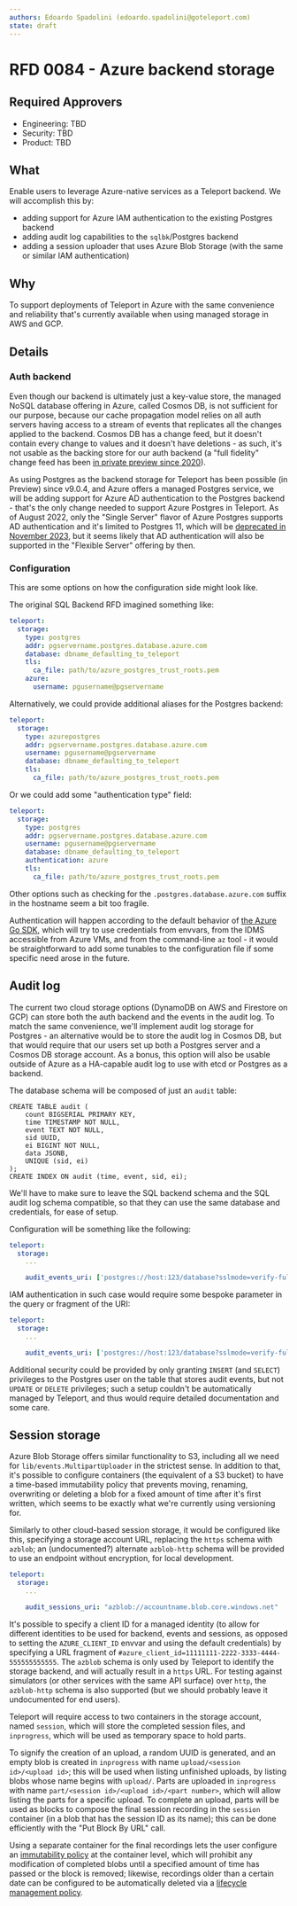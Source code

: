 ```yaml
---
authors: Edoardo Spadolini (edoardo.spadolini@goteleport.com)
state: draft
---
```


# RFD 0084 - Azure backend storage

## Required Approvers
* Engineering: TBD
* Security: TBD
* Product: TBD

## What

Enable users to leverage Azure-native services as a Teleport backend.
We will accomplish this by:
- adding support for Azure IAM authentication to the existing Postgres backend
- adding audit log capabilities to the `sqlbk`/Postgres backend
- adding a session uploader that uses Azure Blob Storage (with the same or similar IAM authentication)

## Why

To support deployments of Teleport in Azure with the same convenience and reliability that's currently available when using managed storage in AWS and GCP.

## Details

### Auth backend

Even though our backend is ultimately just a key-value store, the managed NoSQL database offering in Azure, called Cosmos DB, is not sufficient for our purpose, because our cache propagation model relies on all auth servers having access to a stream of events that replicates all the changes applied to the backend. Cosmos DB has a change feed, but it doesn't contain every change to values and it doesn't have deletions - as such, it's not usable as the backing store for our auth backend (a "full fidelity" change feed has been [in private preview since 2020](https://azure.microsoft.com/en-us/updates/change-feed-with-full-database-operations-for-azure-cosmos-db/)).

As using Postgres as the backend storage for Teleport has been possible (in Preview) since v9.0.4, and Azure offers a managed Postgres service, we will be adding support for Azure AD authentication to the Postgres backend - that's the only change needed to support Azure Postgres in Teleport. As of August 2022, only the "Single Server" flavor of Azure Postgres supports AD authentication and it's limited to Postgres 11, which will be [deprecated in November 2023](https://docs.microsoft.com/en-us/azure/postgresql/single-server/concepts-version-policy#major-version-retirement-policy), but it seems likely that AD authentication will also be supported in the "Flexible Server" offering by then.

### Configuration

This are some options on how the configuration side might look like.

The original SQL Backend RFD imagined something like:

```yaml
teleport:
  storage:
    type: postgres
    addr: pgservername.postgres.database.azure.com
    database: dbname_defaulting_to_teleport
    tls:
      ca_file: path/to/azure_postgres_trust_roots.pem
    azure:
      username: pgusername@pgservername
```

Alternatively, we could provide additional aliases for the Postgres backend:

```yaml
teleport:
  storage:
    type: azurepostgres
    addr: pgservername.postgres.database.azure.com
    username: pgusername@pgservername
    database: dbname_defaulting_to_teleport
    tls:
      ca_file: path/to/azure_postgres_trust_roots.pem
```

Or we could add some "authentication type" field:

```yaml
teleport:
  storage:
    type: postgres
    addr: pgservername.postgres.database.azure.com
    username: pgusername@pgservername
    database: dbname_defaulting_to_teleport
    authentication: azure
    tls:
      ca_file: path/to/azure_postgres_trust_roots.pem
```

Other options such as checking for the `.postgres.database.azure.com` suffix in the hostname seem a bit too fragile.

Authentication will happen according to the default behavior of [the Azure Go SDK](https://pkg.go.dev/github.com/Azure/azure-sdk-for-go/sdk/azidentity), which will try to use credentials from envvars, from the IDMS accessible from Azure VMs, and from the command-line `az` tool - it would be straightforward to add some tunables to the configuration file if some specific need arose in the future.

## Audit log

The current two cloud storage options (DynamoDB on AWS and Firestore on GCP) can store both the auth backend and the events in the audit log. To match the same convenience, we'll implement audit log storage for Postgres - an alternative would be to store the audit log in Cosmos DB, but that would require that our users set up both a Postgres server and a Cosmos DB storage account. As a bonus, this option will also be usable outside of Azure as a HA-capable audit log to use with etcd or Postgres as a backend.

The database schema will be composed of just an `audit` table:
```pgsql
CREATE TABLE audit (
    count BIGSERIAL PRIMARY KEY,
    time TIMESTAMP NOT NULL,
    event TEXT NOT NULL,
    sid UUID,
    ei BIGINT NOT NULL,
    data JSONB,
    UNIQUE (sid, ei)
);
CREATE INDEX ON audit (time, event, sid, ei);
```

We'll have to make sure to leave the SQL backend schema and the SQL audit log schema compatible, so that they can use the same database and credentials, for ease of setup.

Configuration will be something like the following:

```yaml
teleport:
  storage:
    ...

    audit_events_uri: ['postgres://host:123/database?sslmode=verify-full&sslrootcert=cafile&sslcert=certfile&sslkey=keyfile']
```

IAM authentication in such case would require some bespoke parameter in the query or fragment of the URI:

```yaml
teleport:
  storage:
    ...

    audit_events_uri: ['postgres://host:123/database?sslmode=verify-full&sslrootcert=cafile&user=pgusername%40pgservername#auth=azure']
```

Additional security could be provided by only granting `INSERT` (and `SELECT`) privileges to the Postgres user on the table that stores audit events, but not `UPDATE` or `DELETE` privileges; such a setup couldn't be automatically managed by Teleport, and thus would require detailed documentation and some care.

## Session storage

Azure Blob Storage offers similar functionality to S3, including all we need for `lib/events.MultipartUploader` in the strictest sense. In addition to that, it's possible to configure containers (the equivalent of a S3 bucket) to have a time-based immutability policy that prevents moving, renaming, overwriting or deleting a blob for a fixed amount of time after it's first written, which seems to be exactly what we're currently using versioning for.

Similarly to other cloud-based session storage, it would be configured like this, specifying a storage account URL, replacing the `https` schema with `azblob`; an (undocumented?) alternate `azblob-http` schema will be provided to use an endpoint without encryption, for local development.

```yaml
teleport:
  storage:
    ...

    audit_sessions_uri: "azblob://accountname.blob.core.windows.net"
```

It's possible to specify a client ID for a managed identity (to allow for different identities to be used for backend, events and sessions, as opposed to setting the `AZURE_CLIENT_ID` envvar and using the default credentials) by specifying a URL fragment of `#azure_client_id=11111111-2222-3333-4444-555555555555`. The `azblob` schema is only used by Teleport to identify the storage backend, and will actually result in a `https` URL. For testing against simulators (or other services with the same API surface) over `http`, the `azblob-http` schema is also supported (but we should probably leave it undocumented for end users).

Teleport will require access to two containers in the storage account, named `session`, which will store the completed session files, and `inprogress`, which will be used as temporary space to hold parts.

To signify the creation of an upload, a random UUID is generated, and an empty blob is created in `inprogress` with name `upload/<session id>/<upload id>`; this will be used when listing unfinished uploads, by listing blobs whose name begins with `upload/`. Parts are uploaded in `inprogress` with name `part/<session id>/<upload id>/<part number>`, which will allow listing the parts for a specific upload. To complete an upload, parts will be used as blocks to compose the final session recording in the `session` container (in a blob that has the session ID as its name); this can be done efficiently with the "Put Block By URL" call.

Using a separate container for the final recordings lets the user configure an [immutability policy](https://docs.microsoft.com/en-us/azure/storage/blobs/immutable-time-based-retention-policy-overview) at the container level, which will prohibit any modification of completed blobs until a specified amount of time has passed or the block is removed; likewise, recordings older than a certain date can be configured to be automatically deleted via a [lifecycle management policy](https://docs.microsoft.com/en-us/azure/storage/blobs/lifecycle-management-overview).
